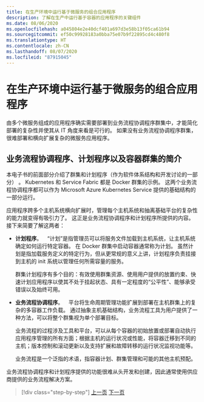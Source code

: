 ```yaml
---
title: 在生产环境中运行基于微服务的组合应用程序
description: 了解在生产中运行基于容器的应用程序的关键组件
ms.date: 08/06/2020
ms.openlocfilehash: a045804e2e40dcf401a697d3e58b13f05ca61b94
ms.sourcegitcommit: ef50c99928183a0bba75e07b9f22895cd4c480f8
ms.translationtype: HT
ms.contentlocale: zh-CN
ms.lasthandoff: 08/07/2020
ms.locfileid: "87915045"
---
```

# <a name="run-composed-and-microservices-based-applications-in-production-environments"></a>在生产环境中运行基于微服务的组合应用程序

由多个微服务组成的应用程序确实需要部署到业务流程协调程序群集中，才能简化部署的复杂性并使其从 IT 角度来看是可行的。 如果没有业务流程协调程序群集，很难部署和横向扩展复杂的微服务应用程序。

## <a name="introduction-to-orchestrators-schedulers-and-container-clusters"></a>业务流程协调程序、计划程序以及容器群集的简介

本电子书的前面部分介绍了群集和计划程序（作为软件体系结构和开发讨论的一部分）   。 Kubernetes 和 Service Fabric 都是 Docker 群集的示例。 这两个业务流程协调程序都可以作为 Microsoft Azure Kubernetes Service 提供的基础结构的一部分运行。

应用程序跨多个主机系统横向扩展时，管理每个主机系统和抽离基础平台的复杂性的能力就变得有吸引力了。 这正是业务流程协调程序和计划程序所提供的内容。 接下来简要了解这两者：

- **计划程序**。 “计划”是指管理员可以将服务文件加载到主机系统，让主机系统确定如何运行特定容器。 在 Docker 群集中启动容器通常称为计划。 虽然计划是指加载服务定义的特定行为，但从更常规的意义上讲，计划程序负责挂接到主机的 init 系统以管理任何所需容量的服务。

   群集计划程序有多个目的：有效使用群集资源、使用用户提供的放置约束、快速计划应用程序以使其不处于挂起状态、具有一定程度的“公平性”、能够承受错误以及始终可用。

- **业务流程协调程序**。 平台将生命周期管理功能扩展到部署在主机群集上的复杂的多容器工作负载。 通过抽象主机基础结构，业务流程工具为用户提供了一种方法，可以将整个群集视为单个部署目标。

   业务流程的过程涉及工具和平台，可以从每个容器的初始放置或部署自动执行应用程序管理的所有方面；根据主机的运行状况或性能，将容器迁移到不同的主机；版本控制和滚动更新以及支持扩展和故障转移的运行状况监视功能等。

   业务流程是一个泛指的术语，指容器计划、群集管理和可能的其他主机预配。

业务流程协调程序和计划程序提供的功能很难从头开发和创建，因此通常使用供应商提供的业务流程解决方案。

>[!div class="step-by-step"]
>[上一页](index.md)
>[下一页](manage-production-docker-environments.md)

